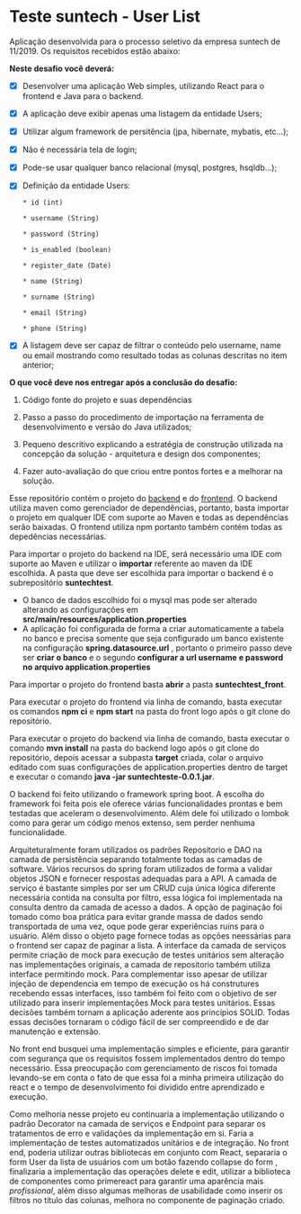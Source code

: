 # Teste suntech - User List

Aplicação desenvolvida para o processo seletivo da empresa suntech de 11/2019. Os requisitos recebidos estão abaixo:


**Neste desafio você deverá:**

- [x] Desenvolver uma aplicação Web simples, utilizando React para o frontend e Java para o backend.

- [x] A aplicação deve exibir apenas uma listagem da entidade Users;

- [x] Utilizar algum framework de persitência (jpa, hibernate, mybatis, etc...);

- [x] Não é necessária tela de login;

- [x] Pode-se usar qualquer banco relacional (mysql, postgres, hsqldb...);

- [x] Definição da entidade Users:

      * id (int)

      * username (String)

      * password (String)

      * is_enabled (boolean)

      * register_date (Date)

      * name (String)

      * surname (String)

      * email (String)

      * phone (String)

- [x] A listagem deve ser capaz de filtrar o conteúdo pelo username, name ou email mostrando como resultado todas as colunas descritas no item anterior;



**O que você deve nos entregar após a conclusão do desafio:**

1) Código fonte do projeto e suas dependências

2) Passo a passo do procedimento de importação na ferramenta de desenvolvimento e versão do Java utilizados;

3) Pequeno descritivo explicando a estratégia de construção utilizada na concepção da solução - arquitetura e design dos componentes;

4) Fazer auto-avaliação do que criou entre pontos fortes e a melhorar na solução.

Esse repositório contém o projeto do [backend](https://github.com/jailsonnt/suntechtest/tree/master/suntechtest) e do [frontend](https://github.com/jailsonnt/suntechtest/tree/master/suntechtest_front). O backend utiliza maven como gerenciador de dependências, portanto, basta importar o projeto em qualquer IDE com suporte ao Maven e todas as dependências serão baixadas. O frontend utiliza npm portanto também contém todas as depedências necessárias.

Para importar o projeto do backend na IDE, será necessário uma IDE com suporte ao Maven e utilizar o **importar** referente ao maven da IDE escolhida. A pasta que deve ser escolhida para importar o backend é o subrepositório **suntechtest**.

-   O banco de dados escolhido foi o mysql mas pode ser alterado alterando as configurações em **src/main/resources/application.properties**
-   A aplicação foi configurada de forma a criar automaticamente a tabela no banco e precisa somente que seja configurado um banco existente na configuração **spring.datasource.url** , portanto o primeiro passo deve ser **criar o banco** e o segundo **configurar a url username e password no arquivo application.properties**

Para importar o projeto do frontend basta **abrir** a pasta **suntechtest_front**.

Para executar o projeto do frontend via linha de comando, basta executar os comandos **npm ci** e **npm start** na pasta do front logo após o git clone do repositório.

Para executar o projeto do backend via linha de comando, basta executar o comando **mvn install** na pasta do backend logo após o git clone do repositório, depois acessar a subpasta **target** criada, colar o arquivo editado com suas configurações de application.properties dentro de target e executar o comando **java -jar suntechteste-0.0.1.jar**.

O backend foi feito utilizando o framework spring boot. A escolha do framework foi feita pois ele oferece várias funcionalidades prontas e bem testadas  que aceleram o desenvolvimento. Além dele foi utilizado o lombok como para gerar um código menos extenso, sem perder nenhuma funcionalidade.

Arquiteturalmente foram utilizados os padrões Repositorio e DAO na camada de persistência separando totalmente todas as camadas de software. Vários recursos do spring foram utilizados de forma a validar objetos JSON e fornecer respostas adequadas para a API. A camada de serviço é bastante simples por ser um CRUD cuja única lógica diferente necessária contida na consulta por filtro, essa lógica foi implementada na consulta dentro da camada de acesso a dados. A opção de paginação foi tomado como boa prática para evitar grande massa de dados sendo transportada de uma vez, oque pode gerar experiências ruins para o usuário. Além disso o objeto page fornece todas as opções neessárias para o frontend ser capaz de paginar a lista.
A interface da camada de serviços permite criação de mock para execução de testes unitários sem alteração nas implementações originais, a camada de repositorio também utiliza interface permitindo mock. Para complementar isso apesar de utilizar injeção de dependencia em tempo de execução os há construtures recebendo essas interfaces, isso também foi feito com o objetivo de ser utilizado para inserir implementações Mock para testes unitários. Essas decisões também tornam a aplicação aderente aos princípios SOLID.
Todas essas decisões tornaram o código fácil de ser compreendido e de dar manutenção e extensão.

No front end busquei uma implementação simples e eficiente, para garantir com segurança que os requisitos fossem implementados dentro do tempo necessário. Essa preocupação com gerenciamento de riscos foi tomada levando-se em conta o fato de que essa foi a minha primeira utilização do react e o tempo de desenvolvimento foi dividido entre aprendizado e execução.

Como melhoria nesse projeto eu continuaria a implementação utilizando o padrão Decorator na camada de serviços e Endpoint para separar os tratamentos de erro e validações da implementação em si.
Faria a implementação de testes automatizados unitários e de integração.
No front end, poderia utilizar outras bibliotecas em conjunto com React, separaria o form User da lista de usuários com um botão fazendo collapse do form , finalizaria a implementação das operações delete e edit, utilizar a biblioteca de componentes como primereact para garantir uma aparência mais *profissional*, além disso algumas melhoras de usabilidade como inserir os filtros no título das colunas, melhora no componente de paginação criado.   

